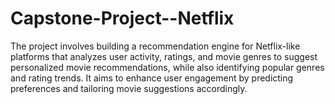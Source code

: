 # Capstone-Project--Netflix
The project involves building a recommendation engine for Netflix-like platforms that analyzes user activity, ratings, and movie genres to suggest personalized movie recommendations, while also identifying popular genres and rating trends. It aims to enhance user engagement by predicting preferences and tailoring movie suggestions accordingly.
